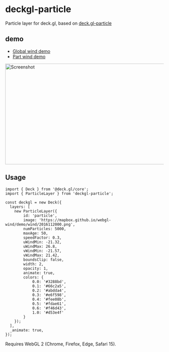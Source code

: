 # deckgl-particle

Particle layer for deck.gl, based on [deck.gl-particle](https://github.com/weatherlayers/deck.gl-particle)
## demo
- [Global wind demo](https://junhaotong.github.io/deckgl-particle/)
- [Part wind demo](https://junhaotong.github.io/deckgl-particle/part-wind.html)

<img src="./docs/screen-shot.png" alt="Screenshot" width="640" height="320">

## Usage

```
import { Deck } from '@deck.gl/core';
import { ParticleLayer } from 'deckgl-particle';

const deckgl = new Deck({
  layers: [
    new ParticleLayer({
        id: 'particle',
        image: 'https://mapbox.github.io/webgl-wind/demo/wind/2016112000.png',
        numParticles: 5000,
        maxAge: 50,
        speedFactor: 0.3,
        uWindMin: -21.32,
        uWindMax: 26.8,
        vWindMin: -21.57,
        vWindMax: 21.42,
        boundsClip: false,
        width: 2,
        opacity: 1,
        animate: true,
        colors: {
            0.0: '#3288bd',
            0.1: '#66c2a5',
            0.2: '#abdda4',
            0.3: '#e6f598',
            0.4: '#fee08b',
            0.5: '#fdae61',
            0.6: '#f46d43',
            1.0: '#d53e4f'
        }
    });
  ],
  _animate: true,
});
```

Requires WebGL 2 (Chrome, Firefox, Edge, Safari 15).
